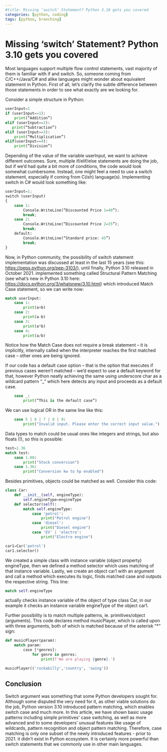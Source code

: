 ```yaml
---
#title: Missing ‘switch’ Statement? Python 3.10 gets you covered
categories: [python, coding]
tags: [python, branching]
---
```


# Missing ‘switch’ Statement? Python 3.10 gets you covered

Most languages support multiple flow control statements, vast majority of them is familiar with if and switch. So, someone coming from C/C++/Java/C# and alike languages might wonder about equivalent statement in Python. First of all, let’s clarify the subtle difference between those statements in order to see what exactly are we looking for.

Consider a simple structure in Python:
``` python
userInput=1
if (userInput==1):
    print(“Addition”)
elif (userInput==2):
   print(“Subtraction”)
elif (userInput==3):
    print(“Multiplication”)
elif(userInput==4):
    print(“Division”)
```
Depending of the value of the variable userInput, we want to achieve different outcomes. Sure, multiple if/elif/else statements are doing the job, but if we’d had quite a bit more of conditions, the code would look somewhat cumbersome. Instead, one might feel a need to use a switch statement, especially if coming from C(ish) language(s). Implementing switch in C# would look something like:

```python
userInput=1;
switch (userInput)
{
    case 1:
        Console.WriteLine(“Discounted Price 1=40”);
        break;
    case 2:
        Console.WriteLine(“Discounted Price 2=35”);
        break;
    default:
        Console.WriteLine(“Standard price: 45”)
        break;
}
```
Now, in Python community, the possibility of switch statement implementation was discussed at least in the last 15 years (see this: https://peps.python.org/pep-3103/), until finally, Python 3.10 released in October 2021. implemented something called Structural Pattern Matching (see what’s new in Python 3.10 here: https://docs.python.org/3/whatsnew/3.10.html) which introduced Match Case statement, so we can write now:

```python
match userInput:
    case 1:
        print(a+b)
    case 2:
        print(a-b)
    case 3:
        print(a*b)
    case 4:
        print(a/b)
```
Notice how the Match Case does not require a break statement – it is implicitly, internally called when the interpreter reaches the first matched case – other ones are being ignored. 

If our code has a default case option – that is the option that executes if previous cases weren’t matched – we’d expect to use a default keyword for that, however Python neatly achieving the same using underscore char as a wildcard pattern “_” which here detects any input and proceeds as a default case.  

```python
    case _:
        print(“This is the default case”)
```
We can use logical OR in the same line like this:

```python
    case 5 | 6 | 7 | 8 | 9:
        print("Invalid input. Please enter the correct input value.")
```
Data types to match could be usual ones like integers and strings, but also floats (!), so this is possible:

```python
test=1.36
match test:
    case 1.00:
        print("Stock conversion")
    case 1.36:
        print("Conversion kw to hp enabled")
```
Besides primitives, objects could be matched as well. Consider this code:
```python
class Car:
    def __init__(self, engineType):
        self.engineType=engineType
    def selector(self):
        match self.engineType:
            case 'petrol':
                print("Petrol engine")
            case 'diesel':
                print("Diesel engine")
            case 'EV' | 'electro':
                print("Electro engine")

car1=Car('petrol')
car1.selector()
```
We created a simple class with instance variable (object property) engineType, then we defined a method selector which uses matching of that instance variable. Lastly, we create an object car1 with an argument and call a method which executes its logic, finds matched case and outputs the respective string. This line: 
```python
match self.engineType
```
actually checks instance variable of the object of type class Car, in our example it checks an instance variable engineType of the object car1.

Further possibility is to match multiple patterns, ie. primitives/object (arguments). This code declares method musicPlayer, which is called upon with three arguments, both of which is matched because of the asterisk “*” sign:

```python
def musicPlayer(param):
    match param:
        case [*genres]:
            for genre in genres:
                print(f'We are playing {genre}.')

musicPlayer(('rockabilly','country', 'swing'))
```
## Conclusion

Switch argument was something that some Python developers sought for.  Although some disputed the very need for it, as other viable solutions do the job, Python version 3.10 introduced pattern matching, which enables switch case and much more.  In this article, we have shown basic usage patterns including simple primitives' case switching, as well as more advanced and to some developers’ unusual features like usage of wildcards, pattern recognition and object pattern matching. Therefore, case matching is only one subset of the newly introduced features - prior to 2021. it didn’t exist in Python ecosystem. It is certainly more powerful than switch statements that we commonly use in other main languages. 